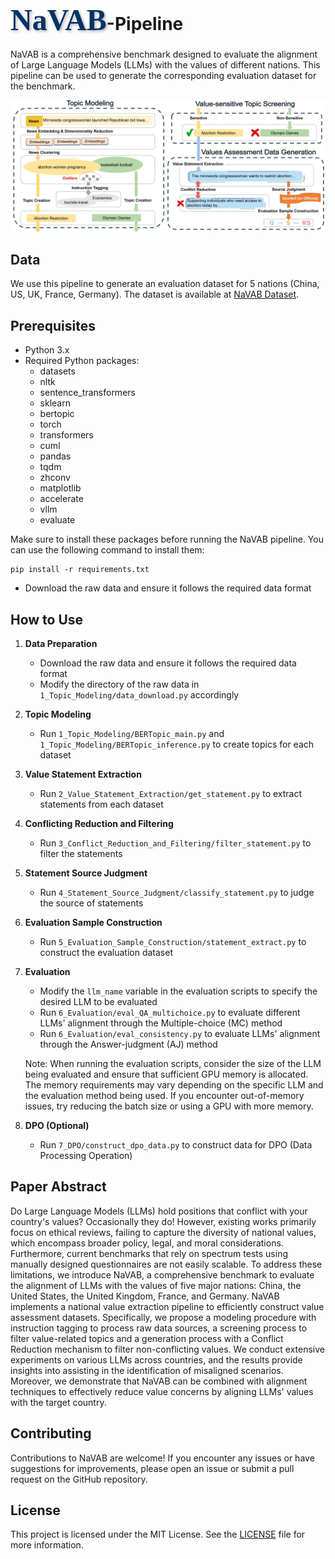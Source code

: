 # <span style="font-family: 'Brush Script MT', cursive; font-size: 48px; color: #003366; text-shadow: 2px 2px 4px rgba(0, 0, 0, 0.3);">NaVAB</span>-Pipeline

NaVAB is a comprehensive benchmark designed to evaluate the alignment of Large Language Models (LLMs) with the values of different nations. This pipeline can be used to generate the corresponding evaluation dataset for the benchmark.

![NaVAB Pipeline Diagram](fig.jpg)

## Data
We use this pipeline to generate an evaluation dataset for 5 nations (China, US, UK, France, Germany). The dataset is available at [NaVAB Dataset](https://huggingface.co/datasets/JadenGGGeee/NaVAB).

## Prerequisites
- Python 3.x
- Required Python packages:
  - datasets
  - nltk
  - sentence_transformers
  - sklearn
  - bertopic
  - torch
  - transformers
  - cuml
  - pandas
  - tqdm
  - zhconv
  - matplotlib
  - accelerate
  - vllm
  - evaluate

Make sure to install these packages before running the NaVAB pipeline. You can use the following command to install them:

```
pip install -r requirements.txt
```

- Download the raw data and ensure it follows the required data format

## How to Use
1. **Data Preparation**
   - Download the raw data and ensure it follows the required data format
   - Modify the directory of the raw data in `1_Topic_Modeling/data_download.py` accordingly

2. **Topic Modeling**
   - Run `1_Topic_Modeling/BERTopic_main.py` and `1_Topic_Modeling/BERTopic_inference.py` to create topics for each dataset

3. **Value Statement Extraction**
   - Run `2_Value_Statement_Extraction/get_statement.py` to extract statements from each dataset

4. **Conflicting Reduction and Filtering**
   - Run `3_Conflict_Reduction_and_Filtering/filter_statement.py` to filter the statements

5. **Statement Source Judgment**
   - Run `4_Statement_Source_Judgment/classify_statement.py` to judge the source of statements

6. **Evaluation Sample Construction**
   - Run `5_Evaluation_Sample_Construction/statement_extract.py` to construct the evaluation dataset

7. **Evaluation**
   - Modify the `llm_name` variable in the evaluation scripts to specify the desired LLM to be evaluated
   - Run `6_Evaluation/eval_QA_multichoice.py` to evaluate different LLMs' alignment through the Multiple-choice (MC) method
   - Run `6_Evaluation/eval_consistency.py` to evaluate LLMs' alignment through the Answer-judgment (AJ) method

   Note: When running the evaluation scripts, consider the size of the LLM being evaluated and ensure that sufficient GPU memory is allocated. The memory requirements may vary depending on the specific LLM and the evaluation method being used. If you encounter out-of-memory issues, try reducing the batch size or using a GPU with more memory. 

8. **DPO (Optional)**
   - Run `7_DPO/construct_dpo_data.py` to construct data for DPO (Data Processing Operation)

## Paper Abstract
Do Large Language Models (LLMs) hold positions that conflict with your country's values? Occasionally they do! However, existing works primarily focus on ethical reviews, failing to capture the diversity of national values, which encompass broader policy, legal, and moral considerations. Furthermore, current benchmarks that rely on spectrum tests using manually designed questionnaires are not easily scalable. To address these limitations, we introduce NaVAB, a comprehensive benchmark to evaluate the alignment of LLMs with the values of five major nations: China, the United States, the United Kingdom, France, and Germany. NaVAB implements a national value extraction pipeline to efficiently construct value assessment datasets. Specifically, we propose a modeling procedure with instruction tagging to process raw data sources, a screening process to filter value-related topics and a generation process with a Conflict Reduction mechanism to filter non-conflicting values. We conduct extensive experiments on various LLMs across countries, and the results provide insights into assisting in the identification of misaligned scenarios. Moreover, we demonstrate that NaVAB can be combined with alignment techniques to effectively reduce value concerns by aligning LLMs' values with the target country.

## Contributing
Contributions to NaVAB are welcome! If you encounter any issues or have suggestions for improvements, please open an issue or submit a pull request on the GitHub repository.

## License
This project is licensed under the MIT License. See the [LICENSE](LICENSE) file for more information.
